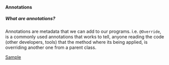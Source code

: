 #### Annotations

##### What are annotations?

Annotations are metadata that we can add to our programs.
i.e. 
`@Override`, is a commonly used annotations that works to tell, anyone reading the code
(other developers, tools) that the method where its being applied, is overriding another one 
from a parent class.



[Sample](../annotationssample/AnnotationsMain.java)